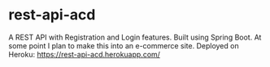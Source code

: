 # rest-api-acd

A REST API with Registration and Login features. Built using Spring Boot. At some point I plan to make this into an e-commerce site. Deployed on Heroku: https://rest-api-acd.herokuapp.com/
